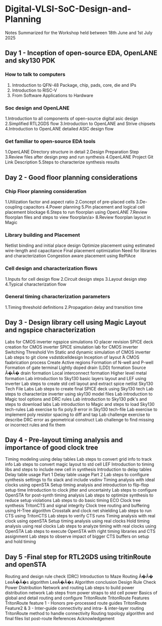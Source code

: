 # Digital-VLSI-SoC-Design-and-Planning
Notes Summarized for the Workshop held between 18th June and 1st July 2025
## Day 1 - Inception of open-source EDA, OpenLANE and sky130 PDK
### How to talk to computers
1. Introduction to QFN-48 Package, chip, pads, core, die and IPs
2. Introduction to RISC-V
3. From Software Applications to Hardware
### Soc design and OpenLANE
1.Introduction to all components of open-source digital asic design
2.Simplified RTL2GDS flow
3.Introduction to OpenLANE and Strive chipsets
4.Introduction to OpenLANE detailed ASIC design flow
### Get familiar to open-source EDA tools
1.OpenLANE Directory structure in detail
2.Design Preparation Step
3.Review files after design prep and run synthesis
4.OpenLANE Project Git Link Description
5.Steps to characterize synthesis results
## Day 2 - Good floor planning considerations
### Chip Floor planning consideration
1.Utilization factor and aspect ratio
2.Concept of pre-placed cells
3.De-coupling capacitors
4.Power planning
5.Pin placement and logical cell placement blockage
6.Steps to run floorplan using OpenLANE
7.Review floorplan files and steps to view floorplan/a>
8.Review floorplan layout in Magic
### Library building and Placement
Netlist binding and initial place design
Optimize placement using estimated wire-length and capacitance
Final placement optimization
Need for libraries and characterization
Congestion aware placement using RePlAce
### Cell design and characterization flows
1.Inputs for cell design flow
2.Circuit design steps
3.Layout design step
4.Typical characterization flow
### General timing characterization parameters
1.Timing threshold definitions
2.Propagation delay and transition time
## Day 3 - Design library cell using Magic Layout and ngspice characterization
Labs for CMOS inverter ngspice simulations
IO placer revision
SPICE deck creation for CMOS inverter
SPICE simulation lab for CMOS inverter
Switching Threshold Vm
Static and dynamic simulation of CMOS inverter
Lab steps to git clone vsdstdcelldesign
Inception of layout ̂A CMOS faabrication process
Create Active regions
Formation of N-well and P-well
Formation of gate terminal
Lightly doped drain (LDD) formation
Source Ã�Â� drain formation
Local interconnect formation
Higher level metal formation
Lab introduction to Sky130 basic layers layout and LEF using inverter
Lab steps to create std cell layout and extract spice netlist
Sky130 Tech File Labs
Lab steps to create final SPICE deck using Sky130 tech
Lab steps to characterize inverter using sky130 model files
Lab introduction to Magic tool options and DRC rules
Lab introduction to Sky130 pdk's and steps to download labs
Lab introduction to Magic and steps to load Sky130 tech-rules
Lab exercise to fix poly.9 error in Sky130 tech-file
Lab exercise to implement poly resistor spacing to diff and tap
Lab challenge exercise to describe DRC error as geometrical construct
Lab challenge to find missing or incorrect rules and fix them
## Day 4 - Pre-layout timing analysis and importance of good clock tree
Timing modeling using delay tables
Lab steps to convert grid info to track info
Lab steps to convert magic layout to std cell LEF
Introduction to timing libs and steps to include new cell in synthesis
Introduction to delay tables
Delay table usage Part 1
Delay table usage Part 2
Lab steps to configure synthesis settings to fix slack and include vsdinv
Timing analysis with ideal clocks using openSTA
Setup timing analysis and introduction to flip-flop setup time
Introduction to clock jitter and uncertainty
Lab steps to configure OpenSTA for post-synth timing analysis
Lab steps to optimize synthesis to reduce setup violations
Lab steps to do basic timing ECO
Clock tree synthesis TritonCTS and signal integrity
Clock tree routing and buffering using H-Tree algorithm
Crosstalk and clock net shielding
Lab steps to run CTS using TritonCTS
Lab steps to verify CTS runs
Timing analysis with real clock using openSTA
Setup timing analysis using real clocks
Hold timing analysis using real clocks
Lab steps to analyze timing with real clocks using OpenSTA
Lab steps to execute OpenSTA with right timing libraries and CTS assignment
Lab steps to observe impact of bigger CTS buffers on setup and hold timing
## Day 5 -Final step for RTL2GDS using tritinRoute and openSTA
Routing and design rule check (DRC)
Introduction to Maze Routing Ã�Â� LeeÃ�Â�s algorithm
LeeÃ�Â�s Algorithm conclusion
Design Rule Check
Power Distribution Network and routing
Lab steps to build power distribution network
Lab steps from power straps to std cell power
Basics of global and detail routing and configure TritonRoute
TritonRoute Features
TritonRoute feature 1 - Honors pre-processed route guides
TritonRoute Feature2 & 3 - Inter-guide connectivity and intra- & inter-layer routing
TritonRoute method to handle connectivity
Routing topology algorithm and final files list post-route
References
Acknowledgement
